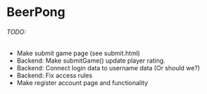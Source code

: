 # BeerPong

###### TODO:

- Make submit game page (see submit.html)
- Backend: Make submitGame() update player rating.
- Backend: Connect login data to username data (Or should we?)
- Backend: Fix access rules
- Make register account page and functionality

